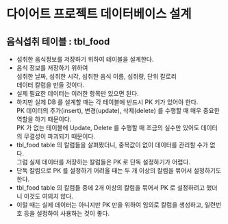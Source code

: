 # 다이어트 프로젝트 데이터베이스 설계

## 음식섭취 테이블 : tbl_food

- 섭취한 음식정보를 저장하기 위하여 테이블을 설계한다.
- 음식 정보를 저장하기 위하여  
  섭취한 날짜, 섭취한 시각, 섭취한 음식 이름, 섭취량, 단위 칼로리  
  데이터 칼럼을 만들 것이다.
- 실제 필요한 데이터는 이러한 항목만 있으면 된다.
- 하지만 실제 DB 를 설계할 때는 각 테이블에 반드시 PK 키가 있어야 한다.  
  PK 데이터의 추가(insert), 변경(update), 삭제(delete) 를 수행할 때 매우 중요한 역할을 하기 때문이다.  
  PK 가 없는 테이블에 Update, Delete 를 수행할 때 조금의 실수만 있어도 데이터의 무결성이 파괴되기 때문이다.
- tbl_food table 의 칼럼들을 살펴봤더니, 중복값이 없이 데이터를 관리할 수가 없다.  
  그럼 실제 데이터를 저장하는 칼럼들은 PK 로 단독 설정하기가 어렵다.
- 단독 칼럼으로 PK 를 설정하기 어려울 때는 두 개 이상의 칼럼을 묶어서 설정하기도 한다.
- tbl_food table 의 칼럼들 중에 2개 이상의 칼럼을 묶어서 PK 로 설정하려고 했더니 이것도 여의치 않다.
- 이럴 때는 실제 데이터는 아니지만 PK 만을 위하여 임의로 칼럼을 생성하고, 일련번호 등을 설정하여 사용하는 것이 좋다.
